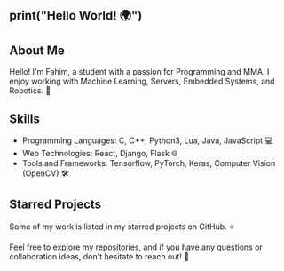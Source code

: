 <h2>print("Hello World! 🌍")</h2>

## About Me

Hello! I'm Fahim, a student with a passion for Programming and MMA. I enjoy working with Machine Learning, Servers, Embedded Systems, and Robotics. 🚀

## Skills

- Programming Languages: C, C++, Python3, Lua, Java, JavaScript 💻
- Web Technologies: React, Django, Flask 🌐
- Tools and Frameworks: Tensorflow, PyTorch, Keras, Computer Vision (OpenCV) 🛠️

## Starred Projects

Some of my work is listed in my starred projects on GitHub. ⭐

Feel free to explore my repositories, and if you have any questions or collaboration ideas, don't hesitate to reach out! 🤝
